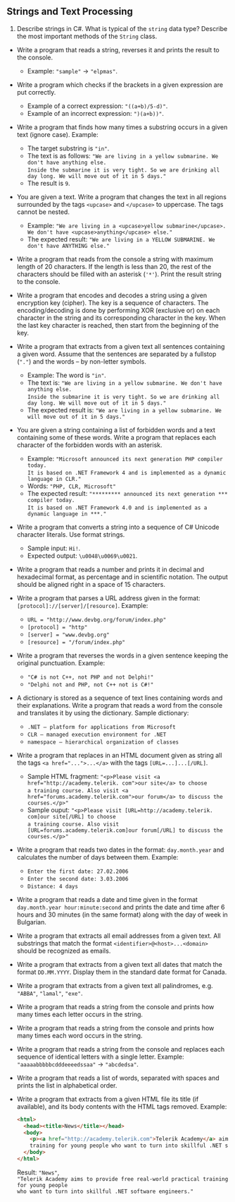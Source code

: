 ## Strings and Text Processing

1. Describe strings in C#. What is typical of the `string` data type? Describe the most important methods of the `String` class.
* Write a program that reads a string, reverses it and prints the result to the console.
    * Example: `"sample"` -> `"elpmas"`.
* Write a program which checks if the brackets in a given expression are put correctly.
    * Example of a correct expression: `"((a+b)/5-d)"`.
    * Example of an incorrect expression: `")(a+b))"`.
* Write a program that finds how many times a substring occurs in a given text (ignore case). Example:
    * The target substring is `"in"`.
    * The text is as follows: `"We are living in a yellow submarine. We don't have anything else.`<br/>
      `Inside the submarine it is very tight. So we are drinking all day long. We will move out of it in 5 days."`
    * The result is `9`.
* You are given a text. Write a program that changes the text in all regions surrounded by the tags `<upcase>` and `</upcase>` to uppercase. The tags cannot be nested.
    *  Example: `"We are living in a <upcase>yellow submarine</upcase>. We don't have <upcase>anything</upcase> else."`
    * The expected result: `"We are living in a YELLOW SUBMARINE. We don't have ANYTHING else."`
* Write a program that reads from the console a string with maximum length of 20 characters. If the length is less than 20, the rest of the characters should be filled with an asterisk (`'*'`). Print the result string to the console.
* Write a program that encodes and decodes a string using a given encryption key (cipher). The key is a sequence of characters. The encoding/decoding is done by performing XOR (exclusive or) on each character in the string and its corresponding character in the key. When the last key character is reached, then start from the beginning of the key.
* Write a program that extracts from a given text all sentences containing a given word. Assume that the sentences are separated by a fullstop (`"."`) and the words – by non-letter symbols.
    * Example: The word is `"in"`.
    * The text is: `"We are living in a yellow submarine. We don't have anything else.`<br/>
      `Inside the submarine it is very tight. So we are drinking all day long. We will move out of it in 5 days."`
    * The expected result is: `"We are living in a yellow submarine. We will move out of it in 5 days."`
* You are given a string containing a list of forbidden words and a text containing some of these words. Write a program that replaces each character of the forbidden words with an asterisk.
    * Example: `"Microsoft announced its next generation PHP compiler today.`<br/>
      `It is based on .NET Framework 4 and is implemented as a dynamic language in CLR."`
    * Words: `"PHP, CLR, Microsoft"`
    * The expected result: `"********* announced its next generation *** compiler today.`<br/>
      `It is based on .NET Framework 4.0 and is implemented as a dynamic language in ***."`
* Write a program that converts a string into a sequence of C# Unicode character literals. Use format strings.
   * Sample input: `Hi!`.
   * Expected output: `\u0048\u0069\u0021`.
* Write a program that reads a number and prints it in decimal and hexadecimal format, as percentage and in scientific notation. The output should be aligned right in a space of 15 characters.
* Write a program that parses a URL address given in the format: `[protocol]://[server]/[resource]`. Example:
    * `URL = "http://www.devbg.org/forum/index.php"`
    * `[protocol] = "http"`
    * `[server] = "www.devbg.org"`
    * `[resource] = "/forum/index.php"`
* Write a program that reverses the words in a given sentence keeping the original punctuation. Example:
    * `"C# is not C++, not PHP and not Delphi!"`
    * `"Delphi not and PHP, not C++ not is C#!"`
* A dictionary is stored as a sequence of text lines containing words and their explanations. Write a program that reads a word from the console and translates it by using the dictionary. Sample dictionary:
    * `.NET – platform for applications from Microsoft`
    * `CLR – managed execution environment for .NET`
    * `namespace – hierarchical organization of classes`
* Write a program that replaces in an HTML document given as string all the tags `<a href="...">...</a>` with the tags `[URL=...]...[/URL]`.
    * Sample HTML fragment: `"<p>Please visit <a href="http://academy.telerik. com">our site</a> to choose`<br/> 
      `a training course. Also visit <a href="forums.academy.telerik.com">our forum</a> to discuss the courses.</p>"`
    * Sample ouput: `"<p>Please visit [URL=http://academy.telerik. com]our site[/URL] to choose`<br/>
      `a training course. Also visit [URL=forums.academy.telerik.com]our forum[/URL] to discuss the courses.</p>"`
* Write a program that reads two dates in the format: `day.month.year` and calculates the number of days between them. Example:
    * `Enter the first date: 27.02.2006`
    * `Enter the second date: 3.03.2006`
    * `Distance: 4 days`
* Write a program that reads a date and time given in the format `day.month.year hour:minute:second` and prints the date and time after 6 hours and 30 minutes (in the same format) along with the day of week in Bulgarian.
* Write a program that extracts all email addresses from a given text. All substrings that match the format `<identifier>@<host>...<domain>` should be recognized as emails.
* Write a program that extracts from a given text all dates that match the format `DD.MM.YYYY`. Display them in the standard date format for Canada.
* Write a program that extracts from a given text all palindromes, e.g. `"ABBA"`, `"lamal"`, `"exe"`.
* Write a program that reads a string from the console and prints how many times each letter occurs in the string.
* Write a program that reads a string from the console and prints how many times each word occurs in the string.
* Write a program that reads a string from the console and replaces each sequence of identical letters with a single letter. 
	Example: `"aaaaabbbbbcdddeeeedssaa"` -> `"abcdedsa"`.
* Write a program that reads a list of words, separated with spaces and prints the list in alphabetical order.
* Write a program that extracts from a given HTML file its title (if available), and its body contents with the HTML tags removed. Example:

   ```html
   <html>
     <head><title>News</title></head>
     <body>
       <p><a href="http://academy.telerik.com">Telerik Academy</a> aims to provide free real-world practical 
       training for young people who want to turn into skillful .NET software engineers.</p>
     </body>
   </html>
   ```
  Result: `"News"`,<br/>
  `"Telerik Academy aims to provide free real-world practical training for young people`<br/>
  `who want to turn into skillful .NET software engineers."`
